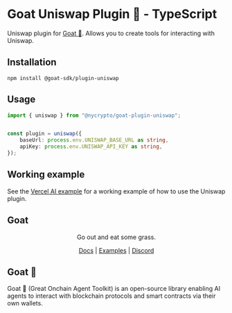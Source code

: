 # Goat Uniswap Plugin 🐐 - TypeScript

Uniswap plugin for [Goat 🐐](https://ohmygoat.dev). Allows you to create tools for interacting with Uniswap.

## Installation
```
npm install @goat-sdk/plugin-uniswap
```

## Usage

```typescript
import { uniswap } from "@nycrypto/goat-plugin-uniswap";


const plugin = uniswap({
    baseUrl: process.env.UNISWAP_BASE_URL as string,
    apiKey: process.env.UNISWAP_API_KEY as string,
});
```

## Working example

See the [Vercel AI example](https://github.com/goat-sdk/goat/tree/main/typescript/examples/vercel-ai/uniswap) for a working example of how to use the Uniswap plugin.

## Goat

<div align="center">
Go out and eat some grass.

[Docs](https://ohmygoat.dev) | [Examples](https://github.com/goat-sdk/goat/tree/main/typescript/examples) | [Discord](https://discord.gg/2F8zTVnnFz)</div>

## Goat 🐐
Goat 🐐 (Great Onchain Agent Toolkit) is an open-source library enabling AI agents to interact with blockchain protocols and smart contracts via their own wallets.
